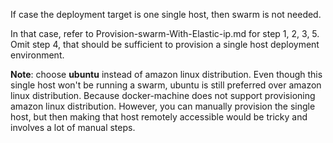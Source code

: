 If case the deployment target is one single host, then swarm is not needed.

In that case, refer to Provision-swarm-With-Elastic-ip.md for step 1, 2, 3, 5.
Omit step 4, that should be sufficient to provision a single host deployment environment.

**Note**: choose **ubuntu** instead of amazon linux distribution.
Even though this single host won't be running a swarm, ubuntu is still preferred over amazon linux distribution.
Because docker-machine does not support provisioning amazon linux distribution.
However, you can manually provision the single host, but then making that host remotely accessible would be tricky and involves a lot of manual steps.
